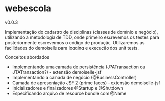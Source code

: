 webescola
=========

v0.0.3

Implementação do cadastro de disciplinas (classes de domínio e negócio), utilizando a metodologia de TDD, onde primeiro escrevemos os 
testes para posteriormente escrevermos o código de produção. Utilizaremos as facilidades do demoiselle para logging e execução dos 
unit tests.

Conceitos abordados

* Implementando uma camada de persistência (JPATransaction ou JTATransaction?) - extensão demoiselle-jsf
* Implementando a camada de negócio (@BusinessController)
* Camada de apresentação JSF 2 (prime faces) - extensão demoiselle-jsf 
* Inicializadores e finalizadores @Startup e @Shutdown
* Especificando arquivo de resource bundle com @Name